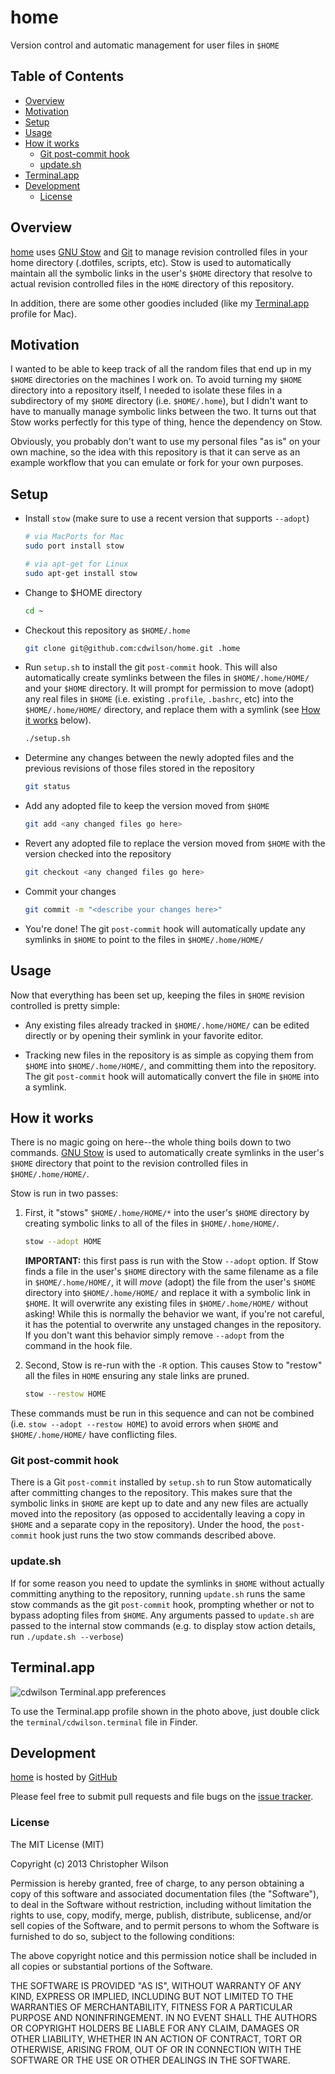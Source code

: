 # home

Version control and automatic management for user files in `$HOME`

## Table of Contents

* [Overview](#overview)
* [Motivation](#motivation)
* [Setup](#setup)
* [Usage](#usage)
* [How it works](#how-it-works)
    * [Git post-commit hook](#git-post-commit-hook)
    * [update.sh](#update.sh)
* [Terminal.app](#terminalapp)
* [Development](#development)
    * [License](#license)

## Overview

[home] uses [GNU Stow] and [Git] to manage revision controlled files in your home directory (.dotfiles, scripts, etc). Stow is used to automatically maintain all the symbolic links in the user's `$HOME` directory that resolve to actual revision controlled files in the `HOME` directory of this repository.

In addition, there are some other goodies included (like my [Terminal.app](#terminalapp) profile for Mac).


## Motivation

I wanted to be able to keep track of all the random files that end up in my `$HOME` directories on the machines I work on. To avoid turning my `$HOME` directory into a repository itself, I needed to isolate these files in a subdirectory of my `$HOME` directory (i.e. `$HOME/.home`), but I didn't want to have to manually manage symbolic links between the two.  It turns out that Stow works perfectly for this type of thing, hence the dependency on Stow. 

Obviously, you probably don't want to use my personal files "as is" on your own machine, so the idea with this repository is that it can serve as an example workflow that you can emulate or fork for your own purposes.


## Setup

* Install `stow` (make sure to use a recent version that supports `--adopt`)

    ```bash
    # via MacPorts for Mac
    sudo port install stow
    
    # via apt-get for Linux
    sudo apt-get install stow
    ```
    
* Change to $HOME directory

    ```bash
    cd ~
    ```
    
* Checkout this repository as `$HOME/.home`

    ```bash
    git clone git@github.com:cdwilson/home.git .home
    ```
    
* Run `setup.sh` to install the git `post-commit` hook. This will also automatically create symlinks between the files in `$HOME/.home/HOME/` and your `$HOME` directory.  It will prompt for permission to move (adopt) any real files in `$HOME` (i.e. existing `.profile`, `.bashrc`, etc) into the `$HOME/.home/HOME/` directory, and replace them with a symlink (see [How it works](#how-it-works) below).

    ```bash
    ./setup.sh
    ```
    
* Determine any changes between the newly adopted files and the previous revisions of those files stored in the repository

    ```bash
    git status
    ```
    
* Add any adopted file to keep the version moved from `$HOME`

    ```bash
    git add <any changed files go here>
    ```
    
* Revert any adopted file to replace the version moved from `$HOME` with the version checked into the repository

    ```bash
    git checkout <any changed files go here>
    ```
    
* Commit your changes

    ```bash
    git commit -m "<describe your changes here>"
    ```
    
* You're done! The git `post-commit` hook will automatically update any symlinks in `$HOME` to point to the files in `$HOME/.home/HOME/`


## Usage

Now that everything has been set up, keeping the files in `$HOME` revision controlled is pretty simple:

* Any existing files already tracked in `$HOME/.home/HOME/` can be edited directly or by opening their symlink in your favorite editor.

* Tracking new files in the repository is as simple as copying them from `$HOME` into `$HOME/.home/HOME/`, and committing them into the repository.  The git `post-commit` hook will automatically convert the file in `$HOME` into a symlink.


## How it works

There is no magic going on here--the whole thing boils down to two commands.  [GNU Stow] is used to automatically create symlinks in the user's `$HOME` directory that point to the revision controlled files in `$HOME/.home/HOME/`.

Stow is run in two passes:

1. First, it "stows" `$HOME/.home/HOME/*` into the user's `$HOME` directory by creating symbolic links to all of the files in `$HOME/.home/HOME/`.

    ```bash
    stow --adopt HOME
    ```

    **IMPORTANT:** this first pass is run with the Stow `--adopt` option. If Stow finds a file in the user's `$HOME` directory with the same filename as a file in `$HOME/.home/HOME/`, it will *move* (adopt) the file from the user's `$HOME` directory into `$HOME/.home/HOME/` and replace it with a symbolic link in `$HOME`. It will overwrite any existing files in `$HOME/.home/HOME/` without asking! While this is normally the behavior we want, if you're not careful, it has the potential to overwrite any unstaged changes in the repository. If you don't want this behavior simply remove `--adopt` from the command in the hook file.

2. Second, Stow is re-run with the `-R` option. This causes Stow to "restow" all the files in `HOME` ensuring any stale links are pruned.

    ```bash
    stow --restow HOME
    ```
    
These commands must be run in this sequence and can not be combined (i.e. `stow --adopt --restow HOME`) to avoid errors when `$HOME` and `$HOME/.home/HOME/` have conflicting files.


### Git post-commit hook

There is a Git `post-commit` installed by `setup.sh` to run Stow automatically after committing changes to the repository. This makes sure that the symbolic links in `$HOME` are kept up to date and any new files are actually moved into the repository (as opposed to accidentally leaving a copy in `$HOME` and a separate copy in the repository).  Under the hood, the `post-commit` hook just runs the two stow commands described above.


### update.sh

If for some reason you need to update the symlinks in `$HOME` without actually committing anything to the repository, running `update.sh` runs the same stow commands as the git `post-commit` hook, prompting whether or not to bypass adopting files from `$HOME`.  Any arguments passed to `update.sh` are passed to the internal stow commands (e.g. to display stow action details, run `./update.sh --verbose`)


## Terminal.app

![][cdwilson.terminal]

To use the Terminal.app profile shown in the photo above, just double click the `terminal/cdwilson.terminal` file in Finder.


## Development

[home] is hosted by [GitHub]

Please feel free to submit pull requests and file bugs on the [issue tracker].


### License

The MIT License (MIT)

Copyright (c) 2013 Christopher Wilson

Permission is hereby granted, free of charge, to any person obtaining a copy
of this software and associated documentation files (the "Software"), to deal
in the Software without restriction, including without limitation the rights
to use, copy, modify, merge, publish, distribute, sublicense, and/or sell
copies of the Software, and to permit persons to whom the Software is
furnished to do so, subject to the following conditions:

The above copyright notice and this permission notice shall be included in
all copies or substantial portions of the Software.

THE SOFTWARE IS PROVIDED "AS IS", WITHOUT WARRANTY OF ANY KIND, EXPRESS OR
IMPLIED, INCLUDING BUT NOT LIMITED TO THE WARRANTIES OF MERCHANTABILITY,
FITNESS FOR A PARTICULAR PURPOSE AND NONINFRINGEMENT. IN NO EVENT SHALL THE
AUTHORS OR COPYRIGHT HOLDERS BE LIABLE FOR ANY CLAIM, DAMAGES OR OTHER
LIABILITY, WHETHER IN AN ACTION OF CONTRACT, TORT OR OTHERWISE, ARISING FROM,
OUT OF OR IN CONNECTION WITH THE SOFTWARE OR THE USE OR OTHER DEALINGS IN
THE SOFTWARE.


[GitHub]: http://github.com
[home]: http://github.com/cdwilson/home
[issue tracker]: http://github.com/cdwilson/home/issues
[GNU Stow]: http://www.gnu.org/software/stow/
[Git]: http://git-scm.com/
[cdwilson.terminal]: doc/images/cdwilson.terminal.png "cdwilson Terminal.app preferences"